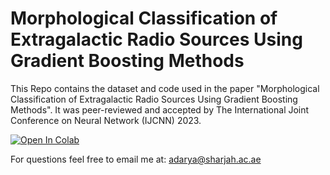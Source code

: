 # Morphological Classification of Extragalactic Radio Sources Using Gradient Boosting Methods

This Repo contains the dataset and code used in the paper "Morphological Classification of Extragalactic Radio Sources Using Gradient Boosting Methods". It was peer-reviewed and accepted by The International Joint Conference on Neural Network (IJCNN) 2023. 

[![Open In Colab](https://colab.research.google.com/assets/colab-badge.svg)](https://colab.research.google.com/github/AbdollahMasoud/IJCNN-2023/blob/main/IJCNN_2023.ipynb)

For questions feel free to email me at: adarya@sharjah.ac.ae
